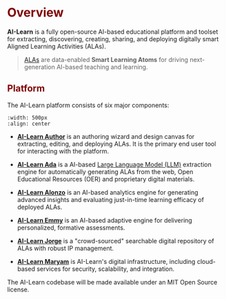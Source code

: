 # <font color="maroon">Overview</font>

**AI-Learn** is a fully open-source AI-based educational platform and toolset for extracting, discovering, creating, sharing, and deploying digitally smart Aligned Learning Activities (ALAs).  

> [ALAs](page-ala) are data-enabled **Smart Learning Atoms** for driving next-generation AI-based teaching and learning.

## <font color="maroon">Platform</font>

The AI-Learn platform consists of six major components:

```{image} /images/ailearnplatform.png
:width: 500px
:align: center
```

- **[AI-Learn Author](page-author)** is an authoring wizard and design canvas for extracting, editing, and deploying ALAs. It is the primary end user tool for interacting with the platform.

- **[AI-Learn Ada](page-ada)**  is a AI-based [Large Language Model (LLM)](https://hai.stanford.edu/news/how-large-language-models-will-transform-science-society-and-ai) extraction engine for automatically generating ALAs from the web, Open Educational Resources (OER) and proprietary digital materials.

- **[AI-Learn Alonzo](page-alonzo)** is an AI-based analytics engine for generating advanced insights and evaluating just-in-time learning efficacy of deployed ALAs.

- **[AI-Learn Emmy](page-emmy)** is an AI-based adaptive engine for delivering personalized, formative assessments.

- **[AI-Learn Jorge](page-jorge)** is a "crowd-sourced" searchable digital repository of ALAs with robust IP management.

- **[AI-Learn Maryam](page-maryam)** is AI-Learn's digital infrastructure, including cloud-based services for security, scalability, and integration.


The AI-Learn codebase will be made available under an MIT Open Source license.